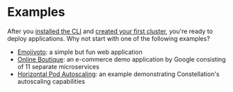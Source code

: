 # Examples

After you [installed the CLI](install.md) and [created your first cluster](first-steps.md), you're ready to deploy applications. Why not start with one of the following examples?
* [Emojivoto](examples/emojivoto.md): a simple but fun web application
* [Online Boutique](examples/online-boutique.md): an e-commerce demo application by Google consisting of 11 separate microservices
* [Horizontal Pod Autoscaling](examples/horizontal-scaling.md): an example demonstrating Constellation's autoscaling capabilities
